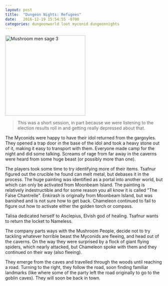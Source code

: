 ```yaml
---
layout: post
title:  "Dungeon Nights: Refugees"
date:   2016-12-19 15:54:55 -0700
categories: dungeonworld loot myconid dungeonnights
---
```

<a title="By Esko Mörkö (Hullu mykologi) [CC BY 2.5 (http://creativecommons.org/licenses/by/2.5)], via Wikimedia Commons" href="https://commons.wikimedia.org/wiki/File%3AMushroom_men_sage_3.jpg"><img width="256" alt="Mushroom men sage 3" src="https://upload.wikimedia.org/wikipedia/commons/thumb/1/1f/Mushroom_men_sage_3.jpg/256px-Mushroom_men_sage_3.jpg"/></a>

> This was a short session, in part because we were listening to the election results roll in and
> getting really depressed about that.

The Myconids were happy to have their idol returned from the gargoyles. They opened a trap door in the base of
the idol and took a heavy stone out of it, making it easy to transport with them. Everyone made camp for the night
and did some talking. Screams of rage from far away in the caverns were heard from some huge beast (or possibly
more than one).

The players took some time to try identifying more of their items. Tsafnur figured out the crucible he found can melt metal, but debases it in the process. The huge painting was identified as a portal into another world, but which can only be activated from Moonbeam Island. The painting is relatively indestructible and for some reason you all know it is called "The False Chantrelle". Enkirash is originally from Moonbeam Island, but was banished and is not sure how to get back. Chameleon continued to fail to figure out how to activate either the golden torch or compass.

Talisa dedicated herself to Asclepius, Elvish god of healing. Tsafnur wants to return the locket to Nameless.

The company parts ways with the Mushroom People, decide not to try tackling whatever horrible beast the Myconids are fleeing, and head out of the caverns. On the way they were surprised by a flock of giant flying spiders, which nearly attacked, but Chameleon spoke with them and they continued on their way (also fleeing).

They emerge from the caves and travelled through the woods until reaching a road. Turning to the right, they follow the road, soon finding familiar landmarks (like where some of the party left the road originally to go to the goblin caves). They will soon be back in town.
